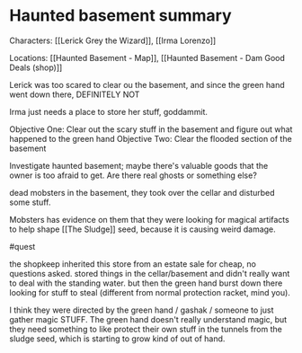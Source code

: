 # Haunted basement summary

Characters: [[Lerick Grey the Wizard]], [[Irma Lorenzo]]

Locations: [[Haunted Basement - Map]], [[Haunted Basement - Dam Good Deals (shop)]]

Lerick was too scared to clear ou the basement, and since the green hand went down there, DEFINITELY NOT

Irma just needs a place to store her stuff, goddammit. 

Objective One: Clear out the scary stuff in the basement and figure out what happened to the green hand
Objective Two: Clear the flooded section of the basement


Investigate haunted basement; maybe there's valuable goods that the owner is too afraid to get. Are there real ghosts or something else?





dead mobsters in the basement, they took over the cellar and disturbed some stuff.

Mobsters has evidence on them that they were looking for magical artifacts to help shape [[The Sludge]] seed, because it is causing weird damage.


#quest 

the shopkeep inherited this store from an estate sale for cheap, no questions asked. stored things in the cellar/basement and didn't really want to deal with the standing water. but then the green hand burst down there looking for stuff to steal (different from normal protection racket, mind you). 


I think they were directed by the green hand / gashak / someone to just gather magic STUFF. The green hand doesn't really understand magic, but they need something to like protect their own stuff in the tunnels from the sludge seed, which is starting to grow kind of out of hand.
